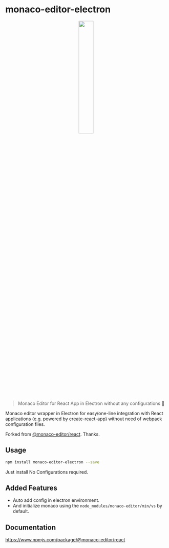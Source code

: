 # monaco-editor-electron

<p align="center"><img src="https://user-images.githubusercontent.com/2723376/55211710-2f76e000-5228-11e9-887b-67faca78c4b9.png" width="30%" /></p>

> Monaco Editor for React App in Electron without any configurations 🎉

Monaco editor wrapper in Electron for easy/one-line integration with React applications (e.g. powered by create-react-app) without need of webpack configuration files.

Forked from [@monaco-editor/react](https://www.npmjs.com/package/@monaco-editor/react). Thanks.

## Usage

```sh
npm install monaco-editor-electron --save
```

Just install No Configurations required.

## Added Features

- Auto add config in electron environment.
- And initialize monaco using the `node_modules/monaco-editor/min/vs` by default.

## Documentation

https://www.npmjs.com/package/@monaco-editor/react
